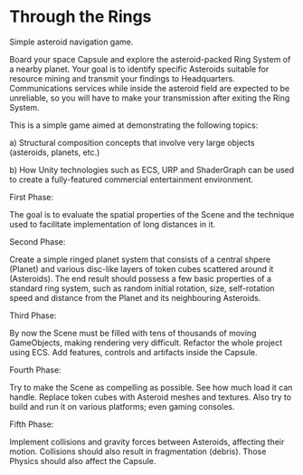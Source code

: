 # Through the Rings
Simple asteroid navigation game.

Board your space Capsule and explore the asteroid-packed Ring System of a nearby planet. Your goal is to identify specific Asteroids suitable for resource mining and transmit your findings to Headquarters. Communications services while inside the asteroid field are expected to be unreliable, so you will have to make your transmission after exiting the Ring System. 

This is a simple game aimed at demonstrating the following topics:

a) Structural composition concepts that involve very large objects (asteroids, planets, etc.) 

b) How Unity technologies such as ECS, URP and ShaderGraph can be used to create a fully-featured commercial entertainment environment.


First Phase:

The goal is to evaluate the spatial properties of the Scene and the technique used to facilitate implementation of long distances in it. 

Second Phase:

Create a simple ringed planet system that consists of a central shpere (Planet) and various disc-like layers of token cubes scattered around it (Asteroids).
The end result should possess a few basic properties of a standard ring system, such as random initial rotation, size, self-rotation speed and distance from the Planet and its neighbouring Asteroids.

Third Phase:

By now the Scene must be filled with tens of thousands of moving GameObjects, making rendering very difficult. Refactor the whole project using ECS. Add features, controls and artifacts inside the Capsule. 

Fourth Phase:

Try to make the Scene as compelling as possible. See how much load it can handle. Replace token cubes with Asteroid meshes and textures. Also try to build and run it on various platforms; even gaming consoles. 

Fifth Phase:

Implement collisions and gravity forces between Asteroids, affecting their motion. Collisions should also result in fragmentation (debris). Those Physics should also affect the Capsule. 
